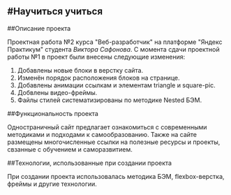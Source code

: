 #Научиться учиться
------
##Описание проекта

Проектная работа №2 курса "Веб-разработчик" на платформе "Яндекс Практикум" студента *Виктора Сафонова*. С момента сдачи проектной работы №1 в проект были внесены следующие изменения:
1. Добавлены новые блоки в верстку сайта.
2. Изменён порядок расположения блоков на странице.
3. Добавлены анимации ссылкам и элементам triangle и square-pic.
4. Добвлены видео-фреймы.
5. Файлы стилей систематизированы по методике Nested БЭМ.

##Функциональность проекта

Одностраничный сайт предлагает ознакомиться с современными методиками и подходами к самообразованию.  Также на сайте размещены многочисленные ссылки на полезные ресурсы и проекты, свзанные с обучением и саморазвитием.

##Технологии, использованные при создании проекта

При создании проекта использовалась методика БЭМ, flexbox-верстка, фреймы и другие технологии.  
